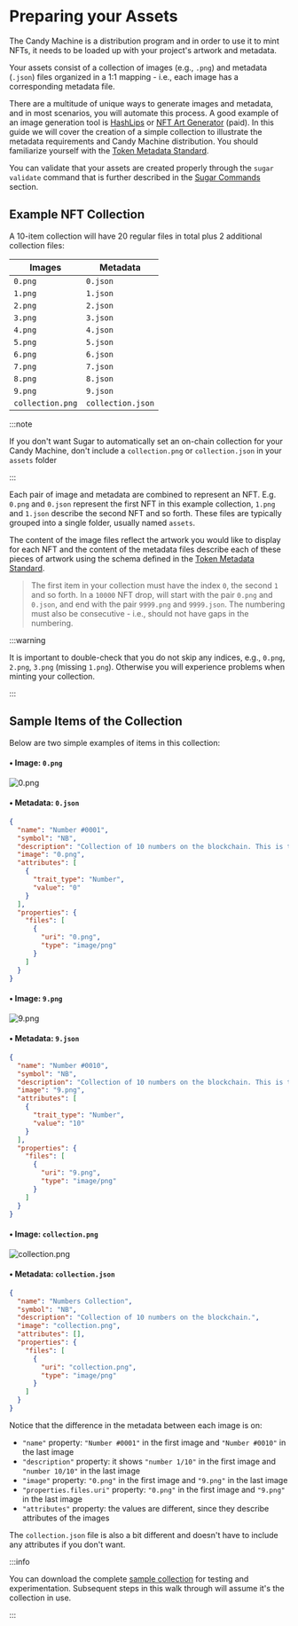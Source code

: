 # Preparing your Assets

The Candy Machine is a distribution program and in order to use it to mint NFTs, it needs to be loaded up with your
project's artwork and metadata.

Your assets consist of a collection of images (e.g., `.png`) and metadata (`.json`) files organized in a 1:1 mapping -
i.e., each image has a corresponding metadata file.

There are a multitude of unique ways to generate images and metadata, and in most scenarios, you will automate this
process. A good example of an image generation tool is [HashLips](https://github.com/HashLips/hashlips_art_engine) or [NFT Art Generator](https://nft-generator.art) (paid). In
this guide we will cover the creation of a simple collection to illustrate the metadata requirements and
Candy Machine distribution. You should familiarize yourself with
the [Token Metadata Standard](/programs/token-metadata/token-standard).

You can validate that your assets are created properly through the `sugar validate` command that is further described in the [Sugar Commands](../reference/commands#validate) section.


## Example NFT Collection

A 10-item collection will have 20 regular files in total plus 2 additional collection files:

| Images           | Metadata          |
|------------------|-------------------|
| `0.png`          | `0.json`          |
| `1.png`          | `1.json`          |
| `2.png`          | `2.json`          |
| `3.png`          | `3.json`          |
| `4.png`          | `4.json`          |
| `5.png`          | `5.json`          |
| `6.png`          | `6.json`          |
| `7.png`          | `7.json`          |
| `8.png`          | `8.json`          |
| `9.png`          | `9.json`          |
| `collection.png` | `collection.json` |

:::note

If you don't want Sugar to automatically set an on-chain collection for your Candy Machine, don't include
a `collection.png` or `collection.json` in your `assets` folder

:::

Each pair of image and metadata are combined to represent an NFT. E.g. `0.png` and `0.json` represent the
 first NFT in this example collection, `1.png` and `1.json` describe the second NFT and so forth. These files are typically grouped into a single folder, usually named `assets`.

The content of the image files reflect the artwork you would like to display for each NFT and the content of the
metadata files describe each of these pieces of artwork using the schema defined in
the [Token Metadata Standard](/programs/token-metadata/token-standard).

> The first item in your collection must have the index `0`, the second `1` and so forth. In a `10000` NFT drop, will
> start with the pair `0.png` and `0.json`, and end with the pair `9999.png` and `9999.json`. The numbering must also be
> consecutive - i.e., should not have gaps in the numbering.

:::warning

It is important to double-check that you do not skip any indices, e.g., `0.png`, `2.png`, `3.png` (missing `1.png`).
Otherwise you will experience problems when minting your collection.

:::

## Sample Items of the Collection

Below are two simple examples of items in this collection:

#### • Image: `0.png`

![0.png](/assets/candy-machine/0.png#radius#shadow)

#### • Metadata: `0.json`

```json
{
  "name": "Number #0001",
  "symbol": "NB",
  "description": "Collection of 10 numbers on the blockchain. This is the number 1/10.",
  "image": "0.png",
  "attributes": [
    {
      "trait_type": "Number",
      "value": "0"
    }
  ],
  "properties": {
    "files": [
      {
        "uri": "0.png",
        "type": "image/png"
      }
    ]
  }
}
```

#### • Image: `9.png`

![9.png](/assets/candy-machine/9.png#radius#shadow)

#### • Metadata: `9.json`

```json
{
  "name": "Number #0010",
  "symbol": "NB",
  "description": "Collection of 10 numbers on the blockchain. This is the number 10/10.",
  "image": "9.png",
  "attributes": [
    {
      "trait_type": "Number",
      "value": "10"
    }
  ],
  "properties": {
    "files": [
      {
        "uri": "9.png",
        "type": "image/png"
      }
    ]
  }
}
```

#### • Image: `collection.png`

![collection.png](/assets/candy-machine/collection.png#radius#shadow)

#### • Metadata: `collection.json`

```json
{
  "name": "Numbers Collection",
  "symbol": "NB",
  "description": "Collection of 10 numbers on the blockchain.",
  "image": "collection.png",
  "attributes": [],
  "properties": {
    "files": [
      {
        "uri": "collection.png",
        "type": "image/png"
      }
    ]
  }
}
```

Notice that the difference in the metadata between each image is on:

- `"name"` property: `"Number #0001"` in the first image and `"Number #0010"` in the last image
- `"description"` property: it shows `"number 1/10"` in the first image and `"number 10/10"` in the last image
- `"image"` property: `"0.png"` in the first image and `"9.png"` in the last image
- `"properties.files.uri"` property: `"0.png"` in the first image and `"9.png"` in the last image
- `"attributes"` property: the values are different, since they describe attributes of the images

The `collection.json` file is also a bit different and doesn't have to include any attributes if you don't want.

:::info

You can download the complete [sample collection](/assets/candy-machine/assets.zip) for testing and experimentation.
Subsequent steps in this
walk through will assume it's the collection in use.

:::
